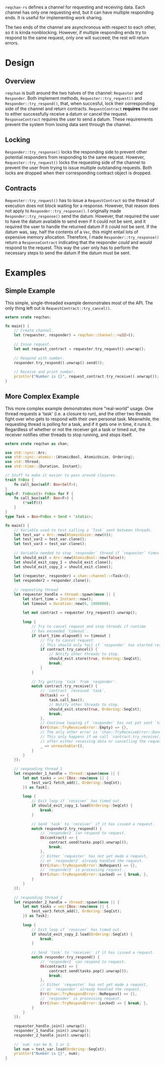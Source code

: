 `reqchan-rs` defines a channel for requesting and receiving data. Each channel has only one requesting end, but it can have multiple responding ends. It is useful for implementing work sharing.

The two ends of the channel are asynchronous with respect to each other, so it is kinda nonblocking. However, if multiple responding ends try to respond to the same request, only one will succeed; the rest will return errors.

# Design

## Overview

`reqchan` is built around the two halves of the channel: `Requester` and `Responder`. Both implement methods, `Requester::try_request()` and `Responder::try_respond()`, that, when succesful, lock their corresponding side of the channel and return contracts. `RequestContract` **requires** the user to either successfully receive a datum or cancel the request. `ResponseContract` requires the user to send a datum. These requirements prevent the system from losing data sent through the channel.

## Locking 

`Responder::try_response()` locks the responding side to prevent other potential responders from responding to the same request. However, `Requester::try_request()` locks the requesting side of the channel to prevent the user from trying to issue multiple outstanding requests. Both locks are dropped when their corresponding contract object is dropped.

## Contracts 

`Requester::try_request()` has to issue a `RequestContract` so the thread of execution does not block waiting for a response. However, that reason does not apply to `Responder::try_response()`. I originally made `Responder::try_response()` send the datum. However, that required the user to have the datum available to send even if it could not be sent, and it required the user to handle the returned datum if it could not be sent. If the datum was, say, half the contents of a `Vec`, this might entail lots of expensive memory allocation. Therefore, I made `Responder::try_response()` return a `ResponseContract` indicating that the responder *could* and *would* respond to the request. This way the user only has to perform the necessary steps to send the datum if the datum must be sent.

# Examples 

## Simple Example

This simple, single-threaded example demonstrates most of the API. The only thing left out is `RequestContract::try_cancel()`.

```rust
extern crate reqchan;

fn main() {
    // Create channel.
    let (requester, responder) = reqchan::channel::<u32>(); 
    
    // Issue request.
    let mut request_contract = requester.try_request().unwrap();
    
    // Respond with number.
    responder.try_respond().unwrap().send(5);
    
    // Receive and print number.
    println!("Number is {}", request_contract.try_receive().unwrap());
}
```

## More Complex Example 

This more complex example demonstrates more "real-world" usage. One thread requests a 'task' (i.e. a closure to run), and the other two threads fight over who gets to respond with their own personal task. Meanwhile, the requesting thread is polling for a task, and if it gets one in time, it runs it. Regardless of whether or not the receiver got a task or timed out, the receiver notifies other threads to stop running, and stops itself.

```rust
extern crate reqchan as chan;

use std::sync::Arc;
use std::sync::atomic::{AtomicBool, AtomicUsize, Ordering};
use std::thread;
use std::time::{Duration, Instant};

// Stuff to make it easier to pass around closures.
trait FnBox {
    fn call_box(self: Box<Self>);
}
impl<F: FnOnce()> FnBox for F {
    fn call_box(self: Box<F>) {
        (*self)()
    }
}
type Task = Box<FnBox + Send + 'static>;

fn main() {
    // Variable used to test calling a `Task` sent between threads.
    let test_var = Arc::new(AtomicUsize::new(0));
    let test_var2 = test_var.clone();
    let test_var3 = test_var.clone();
    
    // Variable needed to stop `responder` thread if `requester` times out
    let should_exit = Arc::new(AtomicBool::new(false));
    let should_exit_copy_1 = should_exit.clone();
    let should_exit_copy_2 = should_exit.clone();
    
    let (requester, responder) = chan::channel::<Task>();
    let responder2 = responder.clone();
    
    // requesting thread
    let requester_handle = thread::spawn(move || {
        let start_time = Instant::now();
        let timeout = Duration::new(0, 1000000);
        
        let mut contract = requester.try_request().unwrap();
    
        loop {
            // Try to cancel request and stop threads if runtime
            // has exceeded `timeout`.
            if start_time.elapsed() >= timeout {
                // Try to cancel request.
                // This should only fail if `responder` has started responding.
                if contract.try_cancel() {
                    // Notify other threads to stop.
                    should_exit.store(true, Ordering::SeqCst);
                    break;
                }
            }
    
            // Try getting `task` from `responder`.
            match contract.try_receive() {
                // `contract` received `task`.
                Ok(task) => {
                    task.call_box();
                    // Notify other threads to stop.
                    should_exit.store(true, Ordering::SeqCst);
                    break;
                },
                // Continue looping if `responder` has not yet sent `task`.
                Err(chan::TryReceiveError::Empty) => {},
                // The only other error is `chan::TryReceiveError::Done`.
                // This only happens if we call `contract.try_receive()`
                // after either receiving data or cancelling the request.
                _ => unreachable!(),
            }
        }
    });
    
    // responding thread 1
    let responder_1_handle = thread::spawn(move || {
        let mut tasks = vec![Box::new(move || {
            test_var2.fetch_add(1, Ordering::SeqCst);
        }) as Task];
        
        loop {
            // Exit loop if `receiver` has timed out.
            if should_exit_copy_1.load(Ordering::SeqCst) {
                break;
            }
            
            // Send `task` to `receiver` if it has issued a request.
            match responder2.try_respond() {
                // `responder2` can respond to request.
                Ok(contract) => {
                    contract.send(tasks.pop().unwrap());
                    break;
                },
                // Either `requester` has not yet made a request,
                // or `responder2` already handled the request.
                Err(chan::TryRespondError::NoRequest) => {},
                // `responder2` is processing request..
                Err(chan::TryRespondError::Locked) => { break; },
            }
        }
    });
    
    // responding thread 2
    let responder_2_handle = thread::spawn(move || {
        let mut tasks = vec![Box::new(move || {
            test_var3.fetch_add(2, Ordering::SeqCst);
        }) as Task];
        
        loop {
            // Exit loop if `receiver` has timed out.
            if should_exit_copy_2.load(Ordering::SeqCst) {
                break;
            }
            
            // Send `task` to `receiver` if it has issued a request.
            match responder.try_respond() {
                // `responder2` can respond to request.
                Ok(contract) => {
                    contract.send(tasks.pop().unwrap());
                    break;
                },
                // Either `requester` has not yet made a request,
                // or `responder` already handled the request.
                Err(chan::TryRespondError::NoRequest) => {},
                // `responder` is processing request.
                Err(chan::TryRespondError::Locked) => { break; },
            }
        }
    });
    
    requester_handle.join().unwrap();
    responder_1_handle.join().unwrap();
    responder_2_handle.join().unwrap();
    
    // `num` can be 0, 1 or 2.
    let num = test_var.load(Ordering::SeqCst);
    println!("Number is {}", num);
}
```
